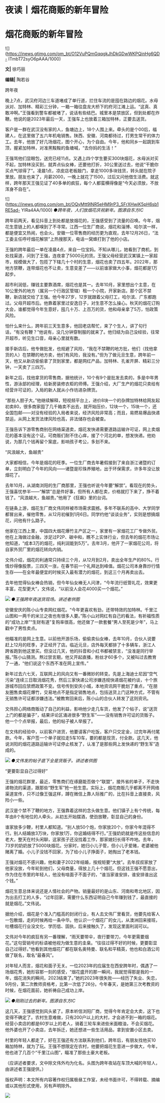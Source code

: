# 夜读丨烟花商贩的新年冒险

# 烟花商贩的新年冒险

![](https://inews.gtimg.com/om_bt/O12VuPQmGqqgkJhDkGDwWKPQinHg6QD-
ITmbT72syO6pAAA/1000)

**文|** 徐巧丽

**编辑|** 陶若谷

跨年夜

晚上7点，武汉府河边三车道堵成了单行道，拦住车流的是囤在路边的烟花。水母派对、加特林、精彩三分钟，一箱一箱往盘龙大桥下的府河江滩上运。“这真、真敢冲啊。”王强看到警车都被堵了，说话有些结巴。城里本是禁放区，但到处都在炸鞭。他说的是2023年最后一天，王强车上也放着三箱加特林，正要去送货。

客户是一群在武汉没有家的人，鱼塘边上，18个人围上来。牵头的是个00后，福建人，在这里做了五六年机电销售。陕西、安徽、河南都待过，打男生常干的体力工。去年，他放了好几场烟花，图个开心，为个自由。今年，他和同乡一起跳到车顶，握紧加特林，对准黑黢黢的鱼塘喊，“去你妈的生活！”

王强骂他们显眼包，送完已经11点。又遇上四个学生要买300块烟花，水母派对买不起，加特林没买到，就弄点仙女棒，还要他打折，30公里送过去，他说“干脆你买点气球得了”。凌晨1点，凉皮店老板敲门，拿走1000多块钱货，转头就在院子里放。朋友也来了，月薪2000，一晚上就花了1500，过后又问他借生活费。就这样，跨年那天王强见证了40多单的疯狂，每个人都蛮横得像是“今天必须放，不放浑身不自在”。

![](https://inews.gtimg.com/om_bt/OQyMtt9lNR5eHM9rP3_SFrXHwiK5pH6sb1RE5ad-
YIRa4AA/1000) _●跨年夜，人们放烟花庆祝新年。图源自东方IC_

跨年前两天，看见抖音上到处都是放烟花的，王强感受到了流量的召唤。今年，烟花生意链上的人都嗅到了不寻常。江西一位生厂商说，烟花和淄博、哈尔滨一样，都是便宜又热闹，也会火。安徽一位零售商的经历更为直观，去年12月26日，“法工委主任呼吁烟花解禁”上热搜那天，电话一窝蜂打到了他的小店。

王强的跨年最后一单在凌晨4点，来自一位宝妈。不知从哪儿，她看到了商机，到处找渠道，问到了王强，连夜拿了5000元的货。王强父母经营武汉某镇上一家超市，规模做大了，包揽了下辖几十个村的生意，烟花也卖了四五年。2022年，那地方禁鞭，连带烟花也不让卖，生意变差了——以前谁家做大小事，烟花都是1万起步。

超市利润低，赚钱主要靠酒席，烟花也是其一。去年10月，家里想出个主意，在10公里外的地方（属另一个行政区管辖）租一个小院，开家新店。那个区不禁鞭，新店就交给了王强。他今年27岁，12岁就跟着父母打工，哈尔滨、广东都跑过。父母开超市后。他靠着家里过安逸日子，对生意不怎么操心。秋天的烟花订购大会，谁都觉得今年生意好，囤几十万、上百万的货，他和母亲拿了5万，怕政策风险。

怕什么来什么，跨年前三天生意多，他回老店帮忙，来了个生人，讲了句行话，“有没有鞭？”他说有，没几分钟穿制服的就来了。他归结为自己没经验，往常开超市，听见生口音，母亲心里就有数。

接手新店后，他专做批发，也规避了风险，“我在不禁鞭的地方批，他们（找他拿货的人）在禁鞭的地方卖，他们有风险，我没有。”但为了做元旦生意，跨年前一天，他又从新店偷偷拿了货到家里，都是网红产品，加特林、孔雀开屏、精彩三分钟，一天卖了三四万。

新年之后，找他拿货的零售商，据他统计，10个有9个是批发去卖的，多是中年男性，游泳部的经理，给新房装修衣柜的师傅。王强介绍，大厂生产的烟花只卖给有经营许可证的，入局的新人就从小作坊进杂牌货。

“那些人胆子大。”他继续解释，短视频平台上，进价8块一个的杂牌加特林给网友起初卖80，很多商家囤了几千箱卖不出去，就开始压价，12块一个，15块一个，还全国包邮——对没有经验的入局者来说，经济风险非常高；而且，易燃易爆品快递禁运，从网上发货法律风险也高，非法储存也会被查。

王强告诉下游零售商别在网络渠道卖，烟花发快递需要道路运输许可证，网上卖烟花的基本没有这个证。可商贩们耐不住心痒，接了个河北的单，想发快递。他劝说，为那几个钱再留个案底，影响孩子考公，多划不来。

“风浪越大，鱼越贵”

大家都相信，今年是烟花的旺季。一位生厂商去年暑假接到了来自浙江诸暨的订单，立刻明白了今年的风向——诸暨是珍珠养殖地，出于环保需求，许多年没让放烟花了。

去年10月，从湖南浏阳的生厂商那里，王强也听说今年要“解禁”。看现在的势头，王强喜忧参半——“解禁”总是件好事，但所有人都在卖，价格就打下来了，挣不着钱了。“风浪越大，鱼越贵。”他用了《狂飙》里的台词。

在链条上游，烟花生厂商文伟同样被市场需求震撼。多年不联系的高中、大学同学都冒出来，催他零售，从12月初催到1月6日。同学约他“谈谈业务”，实则是想搞烟花，问他有什么路子。

他家在江西上栗，中国四大烟花爆竹主产区之一，家里有一家烟花工厂专做外贸。他在上海做过金融，涉足过P2P、碳中和，瞧不上实体行业，但去年的烟花市场让他知道，“成本3万的烟花，纯利润能到5万”。去年3月，他开了一家烟花公司，将自家外贸厂里的烟花转向内销。

文伟介绍，烟花的利通常只持续三个月，从12月到2月，卖出全年生产的80%。行情炒得像股票，三四天一涨，在春节前一个礼拜达到峰值。烟花公司本身靠炒行情生存——在全年最便宜的时候买入最有潜力的烟花，到这三个月再卖出去。

去年他觉得仙女棒会热销，但今年仙女棒无人问津，“今年流行纸管礼花，效果更丰富，花型更大”，文伟说，“以前没人会花4000买一个烟花。”

![](https://inews.gtimg.com/om_bt/OK1W5d69vt4wS0Iv1RVJ8bUQxY8p6WkzwAxY00DYI7VgIAA/1000)
_●王强跨年夜送货现场。讲述者供图_

安徽安庆的陈小山专卖网红烟花。“今年更喜欢有劲，还带特效的加特林。千里江山图和一两千的米兰之夜也有很多人要。”陈小山对网红有自己的看法，有祈福性质的“成功上岸”“生财有道”复购率很高，他还做了一款套餐“男人至死是少年”，马上戳中了男性卖点。

他瞄准的是网上生意。以前他开游乐场，偷偷卖仙女棒，去年10月，合伙人说要赶上12月的旺季，才正经开了店。临近元旦，店外每天都排了十多辆车，浙江人跨省跑到他这里买。但没过几天，他的抖音和小红书都被禁言，“没准是同行举报。”陈小山猜测。熬过禁言期，他又开起直播，粉丝才60多个，又被叫过去教育了一通，“他们说这个东西不准在网上宣传。”

新年过去六七天，互联网上的风向又有一番微妙的转变。先是上海迪士尼因“空气污染”连续三日取消烟花秀，然后三家快递公司涉嫌违规快递烟花被约谈，十个旅游城市回应禁燃政策不变。信号传到安庆小城，本地资讯网干脆划了重点，“在朋友圈售卖烟花爆竹，交易地点不是指定销售地点，包括送货上门这种方式，不管有无销售许可证都涉嫌违法。”被教育回来后，陈小山的合伙人转发了这则资讯。

文伟担心网络商贩动了自己的利益，影响他少走几车货，他发了个帖子，说“送货上门的都是骗子”，结果评论区涌进很多“野生军”——没有销售许可证的货贩子。他一个个点举报，最后，他的帖子被人举报了。

在文伟的经验中，以前客户进货，他要请客户吃饭，客户只交定金，过完年再付尾款。今年，客户签一个单子就拉走5车10车，要的都是现货，付全款。这几天，他说浏阳的烟花道路运输许可证停止核发了，认准了是那些网上发快递的“野生军”造成的。

![](https://inews.gtimg.com/om_bt/OUqtdQTjHniBYFf2EvI3HHPLbE3nWE88MuaAdOsibrXmAAA/1000)
_●文伟发的帖子底下全是货贩子。讲述者供图_

“更要彰显自己过得好”

王强的烟花群里，最近，零售商们在琢磨能否做个“联盟”，接外省的单子，不走快递物流的渠道，跟那些“野生军”抢一抢生意。实际上，烟花商贩几乎都离不开网络渠道宣传，只不过像王强这样，蹲在微信上靠人际推广的，比在抖音上直接卖，风险小一些。

武汉是个禁不了鞭的地方，王强靠着这样的念头做生意。他们镇子上有个传统，每年由8个有地位的人牵头，从初五开始摆酒，使劲放鞭，彰显自己的身份。

谁家放多少鞭，村里人都知道。“别人放50个炮，你家放20个，你家今年混得不行。别人结婚放3万块，你家放1万，你这婚结得不行。”王强奶奶就是传这些信息的老大，整天在村头闲聊，这家孩子还没找着工作，那家媳妇长得不咋地。去年，73岁的奶奶放了5000块烟花。分家时，她归小儿子管，但小儿子爱赌，老婆被他赌离了婚。小儿子没钱不回家，为了给小儿子挣面子，她掏出了老本钱。

王强对烟花不感兴趣，他和妻子2022年结婚，按规矩要“大放”。去年叔叔家放了他家没放，今年轮到他们，父母商量，得放上几十个烟花。但这钱王强不愿意出，作为住在市里的年轻人，他没有啥面子不面子的，“谁当家谁安排，谁安排谁出这个钱。”

烟花生意总体来说还是人情社会的产物。销量最好的是山东、河南和粤北地区，因为出去打工的人多，“过年回家，需要什么东西证明自己今年赚到钱了，最直接的就是烟花。”文伟说。

据他介绍，烟花是个准入门槛高的封闭行业，有人去文伟厂里看货，他要先给客人一包散烟，走的时候再给一条中华。他认识一个烟花厂的女儿，从澳洲回来接班，吐槽烟花行业没文化、学历低、固执，后来接触久了，发现这里面利润可以。

文伟对今年的疯狂有另一番理解，“雨天要带伞，夜行要带刀，今年更需要烟花。”这句营销号的标语被他视为做生意的圭臬。“往往过得不好的时候，更要彰显自己过得好。”他看到其他烟花厂都在联名奥特曼、联名和平精英，他也和白酒公司做了联名，取名“最春风”。

对年轻人而言，烟花和面子无关。一位2023年的应届生在西安跨年时，偶遇了一场烟花秀，她形容那一刻的感受，“烟花盛开的那一瞬间，我就觉得那是我的一年，烟花消失的瞬间，2023结束了。”她的2023年很失败——经历了失业、失恋，9月份，第二次教师资格考，比第一次低了26分。今年春天，是她第三次考教资的时候，在烟花面前，她祈祷自己成功上岸。

![](https://inews.gtimg.com/om_bt/OUbCxBkxtguwZi7KEUFlM82UgjsQOde2hVBEJSlOeH5dEAA/1000)
_●刚刚过去的新年。图源自东方IC_

这几天，王强感觉到风头紧了。原本听信浏阳厂商，觉得今年肯定会大卖，这下也变得不确定了。农村生意难做，只有200户以上的大村，才会进不到一箱的烟花。经营小卖店的都是60岁以上的老人，骑着三轮车来进些米面粮油，不会买烟花。他外婆也开了小卖店，去年拆迁，她还想进一些生活用品，拿到安置小区去卖。

村里的年轻人都走了，好在王强还有方法联系到他们，跨年后，有朋友找他买10箱加特林，就为了玩。王强不想限定在农村，他要把烟花生意进一步做大，今年，他也进了几百个“千里江山图”，瞄准了那些土豪大老板。

（应讲述者要求，文中除文伟外均为化名。头图为跨年夜站在车顶大喊的年轻人，由讲述者王强提供。）

版权声明：本文所有内容著作权归属极昼工作室，未经书面许可，不得转载、摘编或以其他形式使用，另有声明除外。

![](https://inews.gtimg.com/om_bt/OshD9YSo1BBBYjE-90e6wuyBHppj4iMkRVhrCZOqpyTYAAA/1000)

